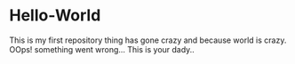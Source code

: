 # Hello-World
This is my first repository
thing has gone crazy and because world is crazy.
OOps! something went wrong...
This is your dady..
